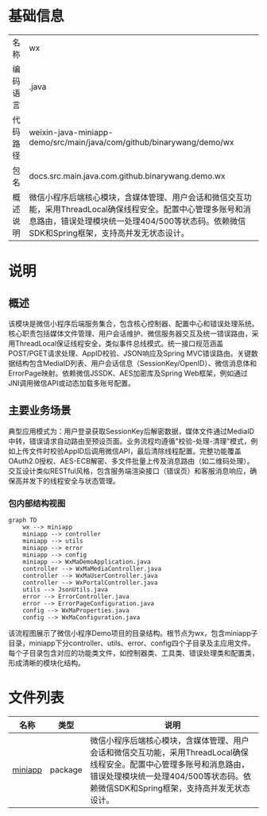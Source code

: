 # 基础信息

|      |      |
|------|------|
| 名称 | wx |
| 编码语言 | .java |
| 代码路径 | weixin-java-miniapp-demo/src/main/java/com/github/binarywang/demo/wx |
| 包名 | docs.src.main.java.com.github.binarywang.demo.wx |
| 概述说明 | 微信小程序后端核心模块，含媒体管理、用户会话和微信交互功能，采用ThreadLocal确保线程安全。配置中心管理多账号和消息路由，错误处理模块统一处理404/500等状态码。依赖微信SDK和Spring框架，支持高并发无状态设计。 |

# 说明

## 概述  
该模块是微信小程序后端服务集合，包含核心控制器、配置中心和错误处理系统。核心职责包括媒体文件管理、用户会话维护、微信服务器交互及统一错误路由，采用ThreadLocal保证线程安全，类似事件总线模式。统一接口规范涵盖POST/PGET请求处理、AppID校验、JSON响应及Spring MVC错误路由。关键数据结构包含MediaID列表、用户会话信息（SessionKey/OpenID）、微信消息体和ErrorPage映射。依赖微信JSSDK、AES加密库及Spring Web框架，例如通过JNI调用微信API或动态加载多账号配置。

## 主要业务场景  
典型应用模式为：用户登录获取SessionKey后解密数据，媒体文件通过MediaID中转，错误请求自动路由至预设页面。业务流程均遵循"校验-处理-清理"模式，例如上传文件时校验AppID后调用微信API，最后清除线程配置。完整功能覆盖OAuth2.0授权、AES-ECB解密、多文件批量上传及消息路由（如二维码处理）。交互设计类似RESTful风格，包含服务端渲染接口（错误页）和客服消息响应，确保高并发下的线程安全与状态管理。


### 包内部结构视图

```mermaid
graph TD
    wx --> miniapp
    miniapp --> controller
    miniapp --> utils
    miniapp --> error
    miniapp --> config
    miniapp --> WxMaDemoApplication.java
    controller --> WxMaMediaController.java
    controller --> WxMaUserController.java
    controller --> WxPortalController.java
    utils --> JsonUtils.java
    error --> ErrorController.java
    error --> ErrorPageConfiguration.java
    config --> WxMaProperties.java
    config --> WxMaConfiguration.java
```

该流程图展示了微信小程序Demo项目的目录结构。根节点为wx，包含miniapp子目录，miniapp下分controller、utils、error、config四个子目录及主应用文件。每个子目录包含对应的功能类文件，如控制器类、工具类、错误处理类和配置类，形成清晰的模块化结构。

# 文件列表

| 名称   | 类型  | 说明 |
|-------|------|-------------|
| [miniapp](miniapp/_module.md) | package | 微信小程序后端核心模块，含媒体管理、用户会话和微信交互功能，采用ThreadLocal确保线程安全。配置中心管理多账号和消息路由，错误处理模块统一处理404/500等状态码。依赖微信SDK和Spring框架，支持高并发无状态设计。 |


